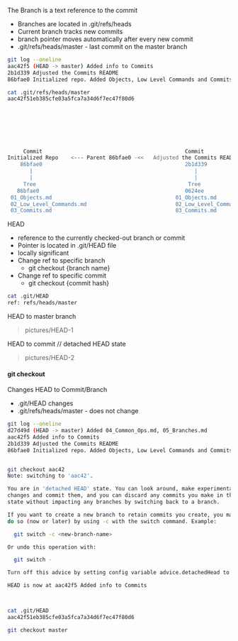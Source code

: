The Branch is a text reference to the commit
 - Branches are located in .git/refs/heads
 - Current branch tracks new commits
 - branch pointer moves automatically after every new commit
 - .git/refs/heads/master - last commit on the master branch
```bash
git log --oneline
aac42f5 (HEAD -> master) Added info to Commits
2b1d339 Adjusted the Commits README
86bfae0 Initialized repo. Added Objects, Low Level Commands and Commits README file

cat .git/refs/heads/master
aac42f51eb385cfe03a5fca7a34d6f7ec47f80d6
```
```bash
                                                                                                                HEAD
                                                                                                                 |
                                                                                                                 |
                                                                                                               master
                                                                                                                 |
                                                                                                                 |
     Commit                                             Commit                                                 Commit
Initialized Repo    <--- Parent 86bfae0 -<<   Adjusted the Commits README  <------- Parent 2b1d339 --<<  Added info to Commits
    86bfae0                                             2b1d339                                                aac42f5
       |                                                   |                                                      |
       |                                                   |                                                      |
     Tree                                                Tree                                                   Tree
   86bfae0                                              0624ee                                                 d4a62f
 01_Objects.md                                       01_Objects.md
 02_Low_Level_Commands.md                            02_Low_Level_Commands.md
 03_Commits.md                                       03_Commits.md
```

HEAD
- reference to the currently checked-out branch or commit
- Pointer is located in .git/HEAD file
- locally significant
- Change ref to specific branch
  - git checkout {branch name}
- Change ref to specific commit
  - git checkout {commit hash}

```bash
cat .git/HEAD
ref: refs/heads/master
```

HEAD to master branch
> pictures/HEAD-1

HEAD to commit // detached HEAD state
> pictures/HEAD-2

#### git checkout
Changes HEAD to Commit/Branch
 - .git/HEAD changes
 - .git/refs/heads/master - does not change
```bash
git log --oneline
d27d49d (HEAD -> master) Added 04_Common_Ops.md, 05_Branches.md
aac42f5 Added info to Commits
2b1d339 Adjusted the Commits README
86bfae0 Initialized repo. Added Objects, Low Level Commands and Commits README file


git checkout aac42
Note: switching to 'aac42'.

You are in 'detached HEAD' state. You can look around, make experimental
changes and commit them, and you can discard any commits you make in this
state without impacting any branches by switching back to a branch.

If you want to create a new branch to retain commits you create, you may
do so (now or later) by using -c with the switch command. Example:

  git switch -c <new-branch-name>

Or undo this operation with:

  git switch -

Turn off this advice by setting config variable advice.detachedHead to false

HEAD is now at aac42f5 Added info to Commits



cat .git/HEAD
aac42f51eb385cfe03a5fca7a34d6f7ec47f80d6

git checkout master
```

